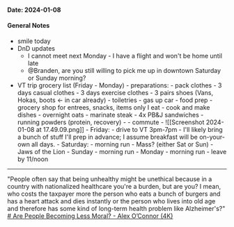 #### Date: 2024-01-08

#### General Notes
- smile today
- DnD updates
	- I cannot meet next Monday - I have a flight and won't be home until late
	- @Branden, are you still willing to pick me up in downtown Saturday or Sunday morning?
- VT trip grocery list (Friday - Monday)
		- preparations:
			- pack clothes
				- 3 days casual clothes
				- 3 days exercise clothes
				- 3 pairs shoes (Vans, Hokas, boots <- in car already)
				- toiletries
			- gas up car
			- food prep
				- grocery shop for entrees, snacks, items only I eat
				- cook and make dishes
					- overnight oats
					- marinate steak
					- 4x PB&J sandwiches
					- running powders (protein, recovery)
				- 
		- commute
			- ![[Screenshot 2024-01-08 at 17.49.09.png]]
		- Friday:
			- drive to VT 3pm-7pm
			- I'll likely bring a bunch of stuff I'll prep in advance; I assume breakfast will be on-your-own all days.
		- Saturday:
			- morning run
			- Mass? (either Sat or Sun)
			- Jaws of the Lion
		- Sunday
			- morning run
		- Monday
			- morning run
			- leave by 11/noon
___
"People often say that being unhealthy might be unethical because in a country with nationalized healthcare you're a burden, but are you? I mean, who costs the taxpayer more the person who eats a bunch of burgers and has a heart attack and dies instantly or the person who lives into old age and therefore has some kind of long-term health problem like Alzheimer's?"
[# Are People Becoming Less Moral? - Alex O’Connor (4K)](https://www.youtube.com/watch?v=bSJhaTWZxQs&list=TLPQMDcwMTIwMjQXCw9bUPdHSw&index=9)